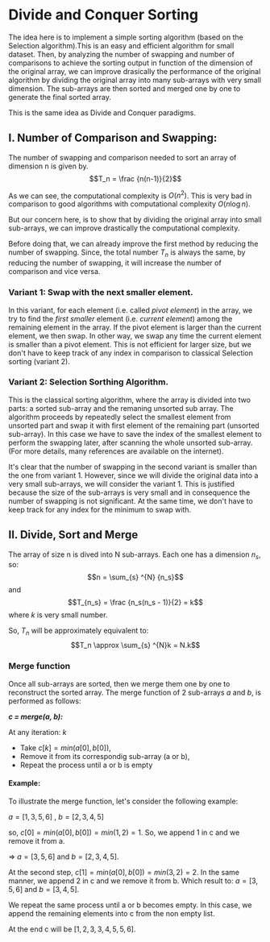 # Divide and Conquer Sorting

The idea here is to implement a simple sorting algorithm (based on the Selection algorithm).This is an easy and efficient algorithm for small dataset. Then, by analyzing the number of swapping and number of comparisons to achieve the sorting output in function of the dimension of the original array, we can improve drasically the performance of the original algorithm by dividing the original array into many sub-arrays with very small dimension. The sub-arrays are then sorted and merged one by one to generate the final sorted array.

This is the same idea as Divide and Conquer paradigms.

## I. Number of Comparison and Swapping:

The number of swapping and comparison needed to sort an array of dimension n is given by.
$$T_n = \frac {n(n-1)}{2}$$

As we can see, the computational complexity is $O(n^2)$. This is very bad in comparison to good algorithms with computational complexity $O(n \log{n})$.

But our concern here, is to show that by dividing the original array into small sub-arrays, we can improve drastically the computational complexity.

Before doing that, we can already improve the first method by reducing the number of swapping. Since, the total number $T_n$ is always the same, by reducing the number of swapping, it will increase the number of comparison and vice versa.

### Variant 1: Swap with the next smaller element.

In this variant, for each element (i.e. called _pivot element_) in the array, we try to find the _first smaller_ element (i.e. _current element_) among the remaining element in the array. If the pivot element is larger than the current element, we then swap. In other way, we swap any time the current element is smaller than a pivot element. This is not efficient for larger size, but we don't have to keep track of any index in comparison to classical Selection sorting (variant 2).

### Variant 2: Selection Sorthing Algorithm.

This is the classical sorting algorithm, where the array is divided into two parts: a sorted sub-array and the remaning unsorted sub array.
The algorithm proceeds by repeatedly select the smallest element from unsorted part and swap it with first element of the remaining part (unsorted sub-array). In this case we have to save the index of the smallest element to perform the swapping later, after scanning the whole unsorted sub-array. (For more details, many references are available on the internet).

It's clear that the number of swapping in the second variant is smaller than the one from variant 1. However, since we will divide the original data into a very small sub-arrays, we will consider the variant 1. This is justified because the size of the sub-arrays is very small and in consequence the number of swapping is not significant. At the same time, we don't have to keep track for any index for the minimum to swap with.

## II. Divide, Sort and Merge

The array of size n is dived into N sub-arrays. Each one has a dimension $n_s$, so:
$$n = \sum_{s} ^{N} {n_s}$$
and $$T_{n_s} = \frac {n_s(n_s - 1)}{2} = k$$ where $k$ is very small number.

So, $T_n$ will be approximately equivalent to: $$T_n \approx \sum_{s} ^{N}k = N.k$$

### Merge function

Once all sub-arrays are sorted, then we merge them one by one to reconstruct the sorted array. The merge function of 2 sub-arrays $a$ and $b$, is performed as follows:

**_c = merge(a, b):_**

At any iteration: _k_

- Take $c[k] = min(a[0], b[0])$,
- Remove it from its correspondig sub-array (a or b),
- Repeat the process until a or b is empty

#### Example:

To illustrate the merge function, let's consider the following example:

$a = [1, 3, 5, 6]$ , $b = [2, 3, 4, 5]$

so, $c[0] = min(a[0], b[0]) = min(1, 2) = 1$.
So, we append 1 in c and we remove it from a.

$\Rightarrow$
$a = [3, 5, 6]$ and $b = [2, 3, 4, 5]$.

At the second step, $c[1] = min(a[0], b[0]) = min(3, 2) = 2$. In the same manner, we append 2 in c and we remove it from b. Which result to:
$a = [3, 5, 6]$ and $b = [3, 4, 5]$.

We repeat the same process until a or b becomes empty. In this case, we append the remaining elements into c from the non empty list.

At the end c will be $[1, 2, 3, 3, 4, 5, 5, 6]$.

